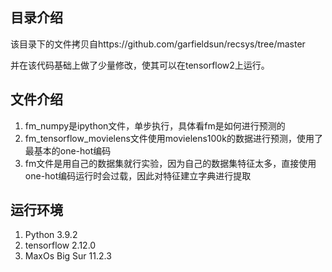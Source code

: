 ## 目录介绍
该目录下的文件拷贝自https://github.com/garfieldsun/recsys/tree/master

并在该代码基础上做了少量修改，使其可以在tensorflow2上运行。

## 文件介绍
1. fm_numpy是ipython文件，单步执行，具体看fm是如何进行预测的
2. fm_tensorflow_movielens文件使用movielens100k的数据进行预测，使用了最基本的one-hot编码
3. fm文件是用自己的数据集就行实验，因为自己的数据集特征太多，直接使用one-hot编码运行时会过载，因此对特征建立字典进行提取

## 运行环境
1. Python 3.9.2
2. tensorflow 2.12.0
3. MaxOs Big Sur 11.2.3